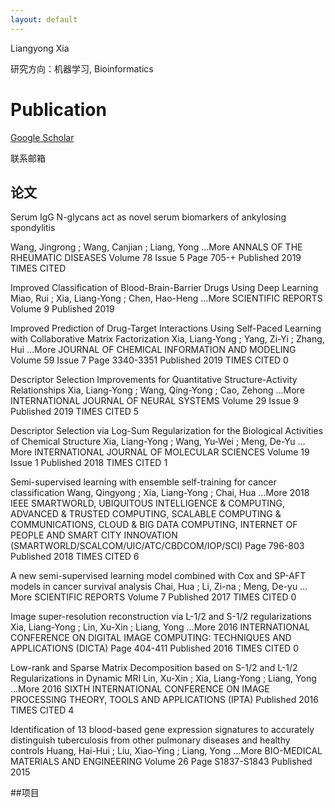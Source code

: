 ```yaml
---
layout: default
---
```


Liangyong Xia



研究方向：机器学习,
  Bioinformatics

# Publication

[Google Scholar](https://xs.glgoo.top/citations?hl=zh-CN&user=7q9Vbi4AAAAJ&view_op=list_works&sortby=pubdate)

联系邮箱 



## 论文

Serum IgG N-glycans act as novel serum biomarkers of ankylosing spondylitis

Wang, Jingrong ; Wang, Canjian ; Liang, Yong …More
ANNALS OF THE RHEUMATIC DISEASES
Volume 78 Issue 5 Page 705-+ Published 2019
TIMES CITED


Improved Classification of Blood-Brain-Barrier Drugs Using Deep Learning
Miao, Rui ; Xia, Liang-Yong ; Chen, Hao-Heng …More
SCIENTIFIC REPORTS
Volume 9 Published 2019


Improved Prediction of Drug-Target Interactions Using Self-Paced Learning with Collaborative Matrix Factorization
Xia, Liang-Yong ; Yang, Zi-Yi ; Zhang, Hui …More
JOURNAL OF CHEMICAL INFORMATION AND MODELING
Volume 59 Issue 7 Page 3340-3351 Published 2019
TIMES CITED
0


Descriptor Selection Improvements for Quantitative Structure-Activity Relationships
Xia, Liang-Yong ; Wang, Qing-Yong ; Cao, Zehong …More
INTERNATIONAL JOURNAL OF NEURAL SYSTEMS
Volume 29 Issue 9 Published 2019
TIMES CITED
5


Descriptor Selection via Log-Sum Regularization for the Biological Activities of Chemical Structure
Xia, Liang-Yong ; Wang, Yu-Wei ; Meng, De-Yu …More
INTERNATIONAL JOURNAL OF MOLECULAR SCIENCES
Volume 19 Issue 1 Published 2018
TIMES CITED
1


Semi-supervised learning with ensemble self-training for cancer classification
Wang, Qingyong ; Xia, Liang-Yong ; Chai, Hua …More
2018 IEEE SMARTWORLD, UBIQUITOUS INTELLIGENCE & COMPUTING, ADVANCED & TRUSTED COMPUTING, SCALABLE COMPUTING & COMMUNICATIONS, CLOUD & BIG DATA COMPUTING, INTERNET OF PEOPLE AND SMART CITY INNOVATION (SMARTWORLD/SCALCOM/UIC/ATC/CBDCOM/IOP/SCI)
Page 796-803 Published 2018
TIMES CITED
6


A new semi-supervised learning model combined with Cox and SP-AFT models in cancer survival analysis
Chai, Hua ; Li, Zi-na ; Meng, De-yu …More
SCIENTIFIC REPORTS
Volume 7 Published 2017
TIMES CITED
0


Image super-resolution reconstruction via L-1/2 and S-1/2 regularizations
Xia, Liang-Yong ; Lin, Xu-Xin ; Liang, Yong …More
2016 INTERNATIONAL CONFERENCE ON DIGITAL IMAGE COMPUTING: TECHNIQUES AND APPLICATIONS (DICTA)
Page 404-411 Published 2016
TIMES CITED
0


Low-rank and Sparse Matrix Decomposition based on S-1/2 and L-1/2 Regularizations in Dynamic MRI
Lin, Xu-Xin ; Xia, Liang-Yong ; Liang, Yong …More
2016 SIXTH INTERNATIONAL CONFERENCE ON IMAGE PROCESSING THEORY, TOOLS AND APPLICATIONS (IPTA)
Published 2016
TIMES CITED
4


Identification of 13 blood-based gene expression signatures to accurately distinguish tuberculosis from other pulmonary diseases and healthy controls
Huang, Hai-Hui ; Liu, Xiao-Ying ; Liang, Yong …More
BIO-MEDICAL MATERIALS AND ENGINEERING
Volume 26 Page S1837-S1843 Published 2015





##项目


